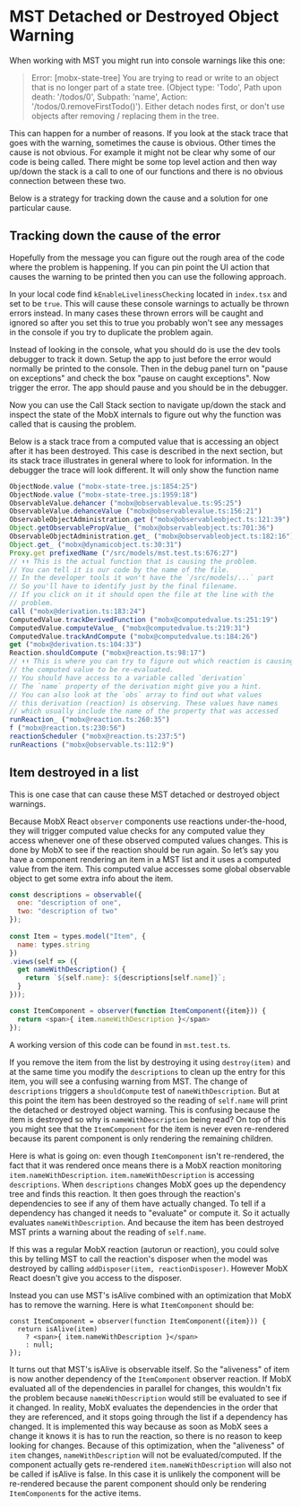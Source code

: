 # MST Detached or Destroyed Object Warning

When working with MST you might run into console warnings like this one:

> Error: [mobx-state-tree] You are trying to read or write to an object that is no longer part of a state tree. (Object type: 'Todo', Path upon death: '/todos/0', Subpath: 'name', Action: '/todos/0.removeFirstTodo()'). Either detach nodes first, or don't use objects after removing / replacing them in the tree.

This can happen for a number of reasons. If you look at the stack trace that goes with the warning, sometimes the cause is obvious. Other times the cause is not obvious. For example it might not be clear why some of our code is being called. There might be some top level action and then way up/down the stack is a call to one of our functions and there is no obvious connection between these two. 

Below is a strategy for tracking down the cause and a solution for one particular cause.

## Tracking down the cause of the error

Hopefully from the message you can figure out the rough area of the code where the problem is happening. If you can pin point the UI action that causes the warning to be printed then you can use the following approach.

In your local code find `kEnableLivelinessChecking` located in `index.tsx` and set to be `true`. This will cause these console warnings to actually be thrown errors instead. In many cases these thrown errors will be caught and ignored so after you set this to true you probably won't see any messages in the console if you try to duplicate the problem again. 

Instead of looking in the console, what you should do is use the dev tools debugger to track it down. Setup the app to just before the error would normally be printed to the console. Then in the debug panel turn on "pause on exceptions" and check the box "pause on caught exceptions". Now trigger the error. The app should pause and you should be in the debugger. 

Now you can use the Call Stack section to navigate up/down the stack and inspect the state of the MobX internals to figure out why the function was called that is causing the problem. 

Below is a stack trace from a computed value that is accessing an object after it has been destroyed. This case is described in the next section, but its stack trace illustrates in general where to look for information. In the debugger the trace will look different. It will only show the function name

```js
ObjectNode.value ("mobx-state-tree.js:1854:25")
ObjectNode.value ("mobx-state-tree.js:1959:18")
ObservableValue.dehancer ("mobx@observablevalue.ts:95:25")
ObservableValue.dehanceValue ("mobx@observablevalue.ts:156:21")
ObservableObjectAdministration.get ("mobx@observableobject.ts:121:39")
Object.getObservablePropValue_ ("mobx@observableobject.ts:701:36")
ObservableObjectAdministration.get_ ("mobx@observableobject.ts:182:16")
Object.get_ ("mobx@dynamicobject.ts:30:31")
Proxy.get prefixedName ("/src/models/mst.test.ts:676:27")
// ⬆⬆ This is the actual function that is causing the problem.
// You can tell it is our code by the name of the file.
// In the developer tools it won't have the `/src/models/...` part
// So you'll have to identify just by the final filename.
// If you click on it it should open the file at the line with the
// problem.
call ("mobx@derivation.ts:183:24")
ComputedValue.trackDerivedFunction ("mobx@computedvalue.ts:251:19")
ComputedValue.computeValue_ ("mobx@computedvalue.ts:219:31")
ComputedValue.trackAndCompute ("mobx@computedvalue.ts:184:26")
get ("mobx@derivation.ts:104:33")
Reaction.shouldCompute ("mobx@reaction.ts:98:17")
// ⬆⬆ This is where you can try to figure out which reaction is causing 
// the computed value to be re-evaluated.
// You should have access to a variable called `derivation`
// The `name` property of the derivation might give you a hint.
// You can also look at the `obs` array to find out what values 
// this derivation (reaction) is observing. These values have names
// which usually include the name of the property that was accessed
runReaction_ ("mobx@reaction.ts:260:35")
f ("mobx@reaction.ts:230:56")
reactionScheduler ("mobx@reaction.ts:237:5")
runReactions ("mobx@observable.ts:112:9")
```

## Item destroyed in a list

This is one case that can cause these MST detached or destroyed object warnings. 

Because MobX React `observer` components use reactions under-the-hood, they will trigger computed value checks for any computed value they access whenever one of these observed computed values changes. This is done by MobX to see if the reaction should be run again. So let’s say you have a component rendering an item in a MST list and it uses a computed value from the item. This computed value accesses some global observable object to get some extra info about the item. 

```js
const descriptions = observable({
  one: "description of one",
  two: "description of two"
});
    
const Item = types.model("Item", {
  name: types.string
})
.views(self => ({
  get nameWithDescription() {
    return `${self.name}: ${descriptions[self.name]}`;
  }
}));

const ItemComponent = observer(function ItemComponent({item})) {
  return <span>{ item.nameWithDescription }</span>
});
```

A working version of this code can be found in `mst.test.ts`.

If you remove the item from the list by destroying it using `destroy(item)` and at the same time you modify the `descriptions` to clean up the entry for this item, you will see a confusing warning from MST. The change of `descriptions` triggers a `shouldCompute` test of `nameWithDescription`. But at this point the item has been destroyed so the reading of `self.name` will print the detached or destroyed object warning. This is confusing because the item is destroyed so why is `nameWithDescription` being read? On top of this you might see that the `ItemComponent` for the item is never even re-rendered because its parent component is only rendering the remaining children. 

Here is what is going on: even though `ItemComponent` isn't re-rendered, the fact that it was rendered once means there is a MobX reaction monitoring `item.nameWithDescription`. `item.nameWithDescription` is accessing `descriptions`. When `descriptions` changes MobX goes up the dependency tree and finds this reaction. It then goes through the reaction's dependencies to see if any of them have actually changed. To tell if a dependency has changed it needs to "evaluate" or compute it. So it actually evaluates `nameWithDescription`. And because the item has been destroyed MST prints a warning about the reading of `self.name`. 

If this was a regular MobX reaction (autorun or reaction), you could solve this by telling MST to call the reaction's disposer when the model was destroyed by calling `addDisposer(item, reactionDisposer)`. However MobX React doesn't give you access to the disposer. 

Instead you can use MST's isAlive combined with an optimization that MobX has to remove the warning. Here is what `ItemComponent` should be:

```
const ItemComponent = observer(function ItemComponent({item})) {
  return isAlive(item) 
    ? <span>{ item.nameWithDescription }</span>
    : null;
});
```

It turns out that MST's isAlive is observable itself. So the "aliveness" of item is now another dependency of the `ItemComponent` observer reaction. If MobX evaluated all of the dependencies in parallel for changes, this wouldn't fix the problem because `nameWithDescription` would still be evaluated to see if it changed. In reality, MobX evaluates the dependencies in the order that they are referenced, and it stops going through the list if a dependency has changed. It is implemented this way because as soon as MobX sees a change it knows it is has to run the reaction, so there is no reason to keep looking for changes. Because of this optimization, when the "aliveness" of `item` changes, `nameWithDescription` will not be evaluated/computed. If the component actually gets re-rendered `item.nameWithDescription` will also not be called if isAlive is false. In this case it is unlikely the component will be re-rendered because the parent component should only be rendering `ItemComponent`s for the active items.
